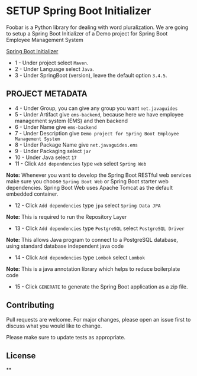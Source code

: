 # SETUP Spring Boot Initializer

Foobar is a Python library for dealing with word pluralization.
We are going to setup a Spring Boot Initializer of a Demo project for Spring Boot Employee Management System



[Spring Boot Initializer](https://start.spring.io/)

- 1 - Under project select `Maven`.
- 2 - Under Language select `Java`.
- 3 - Under SpringBoot (version), leave the default option `3.4.5`.

## PROJECT METADATA
- 4 - Under Group, you can give any group you want `net.javaguides`
- 5 - Under Artifact give `ems-backend`, because here we have employee management system (EMS) and then backend 
- 6 - Under Name give `ems-backend`
- 7 - Under Description give `Demo project for Spring Boot Employee Management System`
- 8 - Under Package Name give `net.javaguides.ems`
- 9 - Under Packaging select `jar`
- 10 - Under Java select `17`
- 11 - Click `Add dependencies` type `web` select `Spring Web`

**Note:** Whenever you want to develop the Spring Boot RESTful web services make sure you choose `Spring Boot Web` or Spring Boot starter web dependencies. Spring Boot Web uses Apache Tomcat as the default embedded container.

- 12 - Click `Add dependencies` type `jpa` select `Spring Data JPA`

**Note:** This is required to run the Repository Layer

- 13 - Click `Add dependencies` type `PostgreSQL` select `PostgreSQL Driver`

**Note:** This allows Java program to connect to a PostgreSQL database, using standard database independent java code 

- 14 - Click `Add dependencies` type `Lombok` select `Lombok`

**Note:** This is a java annotation library which helps to reduce boilerplate code

- 15 - Click `GENERATE` to generate the Spring Boot application as a zip file.





## Contributing

Pull requests are welcome. For major changes, please open an issue first
to discuss what you would like to change.

Please make sure to update tests as appropriate.

## License

**
